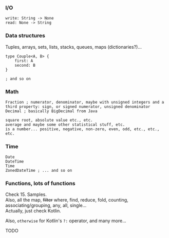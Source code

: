 ### I/O
```
write: String -> None
read: None -> String
```

### Data structures

Tuples, arrays, sets, lists, stacks, queues, maps (dictionaries?)...

```
type Couple<A, B> {
    first: A
    second: B
}

; and so on
```

### Math

```
Fraction ; numerator, denominator, maybe with unsigned integers and a third property: sign, or signed numerator, unsigned denominator
Decimal ; basically BigDecimal from Java

square root, absolute value etc., etc.
average and maybe some other statistical stuff, etc.
is a number... positive, negative, non-zero, even, odd, etc., etc., etc.
```

### Time

```
Date
DateTime
Time
ZonedDateTime ; ... and so on
```

### Functions, lots of functions

Check 15. Samples.\
Also, all the map, ~~filter~~ where, find, reduce, fold, counting, associating/grouping, any, all, single...\
Actually, just check Kotlin.

Also, `otherwise` for Kotlin's `?:` operator, and many more...

TODO